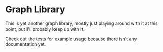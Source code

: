 # Graph Library

This is yet another graph library, mostly just playing around with it at this point, but I'll probably keep up with it.

Check out the tests for example usage because there isn't any documentation yet.